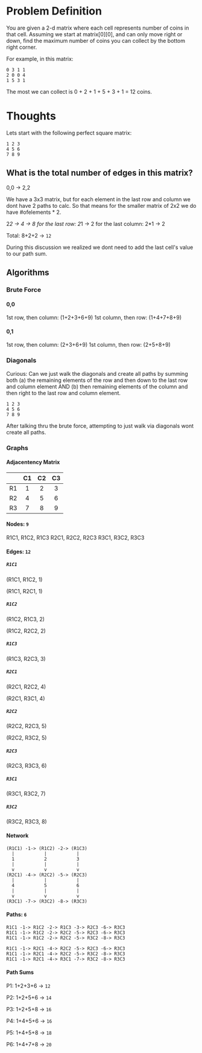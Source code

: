 # Problem Definition

You are given a 2-d matrix where each cell represents number of coins in that cell. Assuming we start at matrix[0][0], and can only move right or down, find the maximum number of coins you can collect by the bottom right corner.

For example, in this matrix:

```
0 3 1 1
2 0 0 4
1 5 3 1
```

The most we can collect is 0 + 2 + 1 + 5 + 3 + 1 = 12 coins.

# Thoughts

Lets start with the following perfect square matrix:

```
1 2 3
4 5 6
7 8 9
```

## What is the total number of edges in this matrix?

0,0 -> 2,2

We have a 3x3 matrix, but for each element in the last row and column we dont
have 2 paths to calc. So that means for the smaller matrix of 2x2 we do have #ofelements * 2.

2*2 -> 4 -> 8
for the last row: 2*1 -> 2
for the last column: 2*1 -> 2

Total: 8+2+2 -> `12`

During this discussion we realized we dont need to add the last cell's value to our path sum.

## Algorithms

### Brute Force

#### 0,0

1st row, then column: (1+2+3+6+9) 
1st column, then row: (1+4+7+8+9)

#### 0,1

1st row, then column: (2+3+6+9)
1st column, then row: (2+5+8+9)

### Diagonals

Curious: Can we just walk the diagonals and create all paths by summing both (a) the remaining
elements of the row and then down to the last row and column element AND (b) then remaining
elements of the column and then right to the last row and column element.

```
1 2 3
4 5 6
7 8 9
```

After talking thru the brute force, attempting to just walk via diagonals wont create all paths.

### Graphs

#### Adjacentency Matrix

|    | C1 | C2 | C3 |
|:--:|:--:|:--:|:--:|
| R1 | 1  | 2  | 3  |
| R2 | 4  | 5  | 6  |
| R3 | 7  | 8  | 9  |

#### Nodes: `9`

R1C1, R1C2, R1C3
R2C1, R2C2, R2C3
R3C1, R3C2, R3C3


#### Edges: `12`

##### `R1C1`

(R1C1, R1C2, 1)

(R1C1, R2C1, 1)

##### `R1C2`

(R1C2, R1C3, 2)

(R1C2, R2C2, 2)

##### `R1C3`

(R1C3, R2C3, 3)

##### `R2C1`

(R2C1, R2C2, 4)

(R2C1, R3C1, 4)

##### `R2C2`

(R2C2, R2C3, 5)

(R2C2, R3C2, 5)

##### `R2C3`

(R2C3, R3C3, 6)

##### `R3C1`

(R3C1, R3C2, 7)

##### `R3C2`

(R3C2, R3C3, 8)

#### Network

```
(R1C1) -1-> (R1C2) -2-> (R1C3)
  |           |           |
  1           2           3
  |           |           |
  v           v           v
(R2C1) -4-> (R2C2) -5-> (R2C3)
  |           |           |
  4           5           6
  |           |           |
  v           v           v
(R3C1) -7-> (R3C2) -8-> (R3C3)
```

#### Paths: `6`

```
R1C1 -1-> R1C2 -2-> R1C3 -3-> R2C3 -6-> R3C3
R1C1 -1-> R1C2 -2-> R2C2 -5-> R2C3 -6-> R3C3
R1C1 -1-> R1C2 -2-> R2C2 -5-> R3C2 -8-> R3C3

R1C1 -1-> R2C1 -4-> R2C2 -5-> R2C3 -6-> R3C3
R1C1 -1-> R2C1 -4-> R2C2 -5-> R3C2 -8-> R3C3
R1C1 -1-> R2C1 -4-> R3C1 -7-> R3C2 -8-> R3C3
```

#### Path Sums

P1: 1+2+3+6 -> `12`

P2: 1+2+5+6 -> `14`

P3: 1+2+5+8 -> `16`

P4: 1+4+5+6 -> `16`

P5: 1+4+5+8 -> `18`

P6: 1+4+7+8 -> `20`

